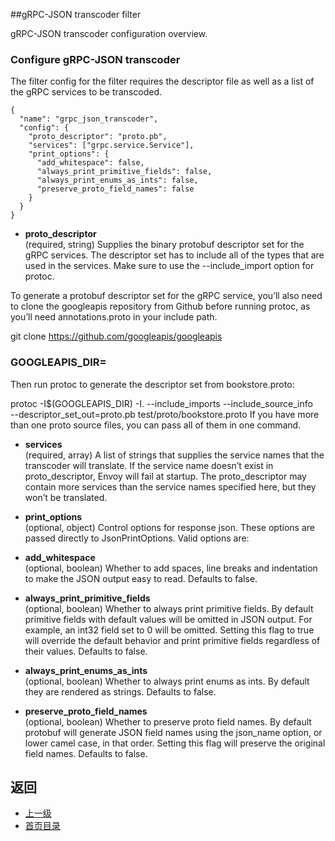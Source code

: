 ##gRPC-JSON transcoder filter


gRPC-JSON transcoder configuration overview.

### Configure gRPC-JSON transcoder
The filter config for the filter requires the descriptor file as well as a list of the gRPC services to be transcoded.

```
{
  "name": "grpc_json_transcoder",
  "config": {
    "proto_descriptor": "proto.pb",
    "services": ["grpc.service.Service"],
    "print_options": {
      "add_whitespace": false,
      "always_print_primitive_fields": false,
      "always_print_enums_as_ints": false,
      "preserve_proto_field_names": false
    }
  }
}
```
- **proto_descriptor**<br />
	(required, string) Supplies the binary protobuf descriptor set for the gRPC services. The descriptor set has to include all of the types that are used in the services. Make sure to use the --include_import option for protoc.


To generate a protobuf descriptor set for the gRPC service, you’ll also need to clone the googleapis repository from Github before running protoc, as you’ll need annotations.proto in your include path.

git clone https://github.com/googleapis/googleapis
### GOOGLEAPIS_DIR=<your-local-googleapis-folder>
Then run protoc to generate the descriptor set from bookstore.proto:

protoc -I$(GOOGLEAPIS_DIR) -I. --include_imports --include_source_info \
  --descriptor_set_out=proto.pb test/proto/bookstore.proto
If you have more than one proto source files, you can pass all of them in one command.

- **services**<br />
	(required, array) A list of strings that supplies the service names that the transcoder will translate. If the service name doesn’t exist in proto_descriptor, Envoy will fail at startup. The proto_descriptor may contain more services than the service names specified here, but they won’t be translated.

- **print_options**<br />
	(optional, object) Control options for response json. These options are passed directly to JsonPrintOptions. Valid options are:


- **add_whitespace**<br />
	(optional, boolean) Whether to add spaces, line breaks and indentation to make the JSON output easy to read. Defaults to false.

- **always_print_primitive_fields**<br />
	(optional, boolean) Whether to always print primitive fields. By default primitive fields with default values will be omitted in JSON output. For example, an int32 field set to 0 will be omitted. Setting this flag to true will override the default behavior and print primitive fields regardless of their values. Defaults to false.

- **always_print_enums_as_ints**<br />
	(optional, boolean) Whether to always print enums as ints. By default they are rendered as strings. Defaults to false.

- **preserve_proto_field_names**<br />
	(optional, boolean) Whether to preserve proto field names. By default protobuf will generate JSON field names using the json_name option, or lower camel case, in that order. Setting this flag will preserve the original field names. Defaults to false.


## 返回
- [上一级](../HTTPfilters.md)
- [首页目录](../../README.md)